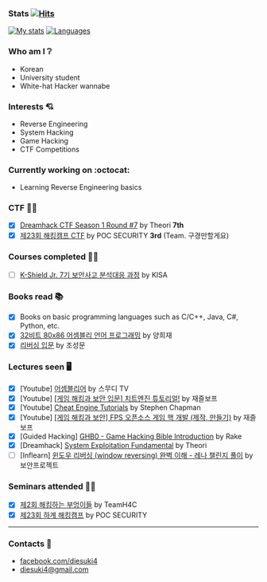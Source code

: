 ### Stats [![Hits](https://hits.seeyoufarm.com/api/count/incr/badge.svg?url=https%3A%2F%2Fgithub.com%2Fdiesuki4%2Fhit-counter&count_bg=%233DBFC8&title_bg=%23555555&icon=github.svg&icon_color=%23E7E7E7&title=hits&edge_flat=false)](https://hits.seeyoufarm.com)
[![My stats](https://github-readme-stats.vercel.app/api?username=diesuki4&hide=issues&show_icons=true)](https://github.com/anuraghazra/github-readme-stats)
[![Languages](https://github-readme-stats.vercel.app/api/top-langs/?username=diesuki4&layout=compact)](https://github.com/anuraghazra/github-readme-stats)

### Who am I :grey_question:
- Korean
- University student
- White-hat Hacker wannabe

### Interests :cupid:
- Reverse Engineering
- System Hacking
- Game Hacking
- CTF Competitions

### Currently working on :octocat:
- Learning Reverse Engineering basics

### CTF :pirate_flag:
- [x] [Dreamhack CTF Season 1 Round #7](https://dreamhack.io/ctf/8/) by Theori **7th**
- [x] [제23회 해킹캠프 CTF](http://hackingcamp.org) by POC SECURITY **3rd** (Team. 구경만할게요)

### Courses completed :man_technologist:
- [ ] [K-Shield Jr. 7기 보안사고 분석대응 과정](http://kshieldjr.org/tlnt_mu01_002.do) by KISA

### Books read :books:
- [x] Books on basic programming languages such as C/C++, Java, C#, Python, etc.
- [x] [32비트 80x86 어셈블리 언어 프로그래밍](http://pod.kyobobook.co.kr/podBook/podBookDetailView.ink?barcode=1400000291696&ejkGb=KOR) by 양희재
- [x] [리버싱 입문](http://www.kyobobook.co.kr/product/detailViewKor.laf?mallGb=KOR&ejkGb=KOR&barcode=9788965401285) by 조성문

### Lectures seen :desktop_computer:
- [x] [Youtube] [어셈블리어](https://www.youtube.com/watch?v=Q8xCTztsRmw&list=PL1IheunyylbaYAzQv8bdu3hxq8YX5cKlY&index=1) by 스무디 TV
- [x] [Youtube] [[게임 해킹과 보안 입문] 치트엔진 튜토리얼!](https://www.youtube.com/watch?v=tHhkOFjC56A&list=PLnIaYcDMsScxxgCKjx524O4UxV85ZbAuK&index=1) by 재즐보프
- [x] [Youtube] [Cheat Engine Tutorials](https://www.youtube.com/watch?v=XJpNn2GyrNc&list=PLNffuWEygffbbT9Vz-Y1NXQxv2m6mrmHr&index=1) by Stephen Chapman
- [x] [Youtube] [[게임 해킹과 보안] FPS 오픈소스 게임 핵 개발 (제작, 만들기)](https://www.youtube.com/watch?v=UUgGA24LbIQ&list=PLnIaYcDMsScxvz3yyClxLU9W6upAUyPzc&index=1) by 재즐보프
- [x] [Guided Hacking] [GHB0 - Game Hacking Bible Introduction](https://guidedhacking.com/threads/ghb0-game-hacking-bible-introduction.14450) by Rake
- [x] [Dreamhack] [System Exploitation Fundamental](https://dreamhack.io/lecture/curriculums/2) by Theori
- [ ] [Inflearn] [윈도우 리버싱 (window reversing) 완벽 이해 - 레나 챌린지 풀이](https://www.inflearn.com/course/lena-2) by 보안프로젝트

### Seminars attended :man_teacher:
- [x] [제2회 해킹하는 부엉이들](https://www.facebook.com/teamh4c/posts/4018887911539249) by TeamH4C
- [x] [제23회 하계 해킹캠프](http://hackingcamp.org) by POC SECURITY
----

### Contacts :email:
- [facebook.com/diesuki4](https://facebook.com/diesuki4)
- diesuki4@gmail.com
